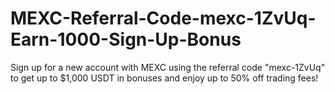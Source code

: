 # MEXC-Referral-Code-mexc-1ZvUq-Earn-1000-Sign-Up-Bonus
Sign up for a new account with MEXC using the referral code "mexc-1ZvUq" to get up to $1,000 USDT in bonuses and enjoy up to 50% off trading fees!
